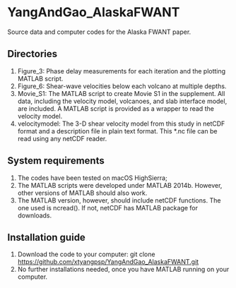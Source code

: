 # YangAndGao_AlaskaFWANT
Source data and computer codes for the Alaska FWANT paper.

## Directories
1. Figure_3: 
Phase delay measurements for each iteration and the plotting MATLAB script.
2. Figure_6:
Shear-wave velocities below each volcano at multiple depths.
3. Movie_S1: 
The MATLAB script to create Movie S1 in the supplement. All data, including the velocity model, volcanoes, and slab interface model, are included. A MATLAB script is provided as a wrapper to read the velocity model.
4. velocitymodel:
The 3-D shear velocity model from this study in netCDF format and a description file in plain text format. This *.nc file can be read using any netCDF reader. 

## System requirements
1. The codes have been tested on macOS HighSierra;
2. The MATLAB scripts were developed under MATLAB 2014b. However, other versions of MATLAB should also work. 
3. The MATLAB version, however, should include netCDF functions. The one used is ncread(). If not, netCDF has MATLAB package for downloads.

## Installation guide
1. Download the code to your computer: git clone https://github.com/xtyangpsp/YangAndGao_AlaskaFWANT.git
2. No further installations needed, once you have MATLAB running on your computer.

